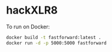 # hackXLR8

To run on Docker:
```sh
docker build -t fastforward:latest .
docker run -d -p 5000:5000 fastforward
```